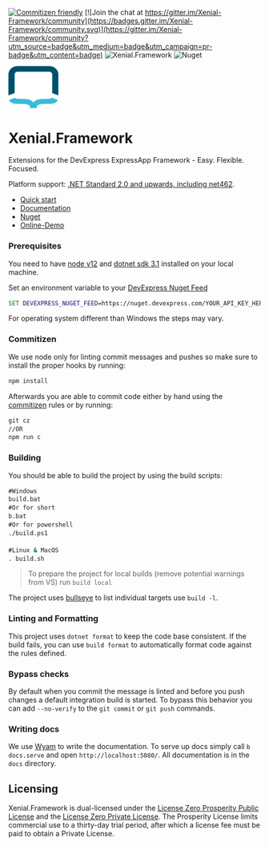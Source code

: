﻿[![Commitizen friendly](https://img.shields.io/badge/commitizen-friendly-brightgreen.svg)](http://commitizen.github.io/cz-cli/) [![Join the chat at https://gitter.im/Xenial-Framework/community](https://badges.gitter.im/Xenial-Framework/community.svg)](https://gitter.im/Xenial-Framework/community?utm_source=badge&utm_medium=badge&utm_campaign=pr-badge&utm_content=badge) ![Xenial.Framework](https://github.com/xenial-io/Xenial.Framework/workflows/Xenial.Framework/badge.svg) ![Nuget](https://img.shields.io/nuget/v/Xenial.Framework)

<img src="img/logo.svg" width="100px" />

# Xenial.Framework
Extensions for the DevExpress ExpressApp Framework - Easy. Flexible. Focused.

Platform support: [.NET Standard 2.0 and upwards, including net462](https://docs.microsoft.com/en-us/dotnet/standard/net-standard).  

- [Quick start](#quick-start)
- [Documentation](https://framework.xenial.io)
- [Nuget](https://www.nuget.org/packages?q=Xenial.Framework)
- [Online-Demo](https://framework.featurecenter.xenial.io/)

### Prerequisites

You need to have [node v12](https://nodejs.org/en/download/) and [dotnet sdk 3.1](https://dotnet.microsoft.com/download) installed on your local machine.

Set an environment variable to your [DevExpress Nuget Feed](https://nuget.devexpress.com/#feed-url)

```cmd
SET DEVEXPRESS_NUGET_FEED=https://nuget.devexpress.com/YOUR_API_KEY_HERE/api
```

For operating system different than Windows the steps may vary.

### Commitizen

We use node only for linting commit messages and pushes so make sure to install the proper hooks by running:

```cmd
npm install
```

Afterwards you are able to commit code either by hand using the [commitizen](https://www.npmjs.com/package/commitizen) rules or by running:

```cmd
git cz
//OR
npm run c
```  

### Building

You should be able to build the project by using the build scripts:

```cmd
#Windows
build.bat
#Or for short
b.bat
#Or for powershell
./build.ps1

#Linux & MacOS
. build.sh
```

> To prepare the project for local builds (remove potential warnings from VS) run `build local`

The project uses [bullseye](https://github.com/adamralph/bullseye) to list individual targets use `build -l`.

### Linting and Formatting

This project uses `dotnet format` to keep the code base consistent. If the build fails, you can use `build format` to automatically format code against the rules defined.

### Bypass checks

By default when you commit the message is linted and before you push changes a default integration build is started. To bypass this behavior you can add `--no-verify` to the `git commit` or `git push` commands.

### Writing docs

We use [Wyam](https://wyam.io/) to write the documentation. To serve up docs simply call `b docs.serve` and open `http://localhost:5080/`. All documentation is in the `docs` directory.

## Licensing

Xenial.Framework is dual-licensed under the [License Zero Prosperity Public License](https://licensezero.com/licenses/prosperity) and the [License Zero Private License](https://licensezero.com/licenses/private). The Prosperity License limits commercial use to a thirty-day trial period, after which a license fee must be paid to obtain a Private License.
